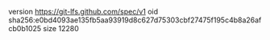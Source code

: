 version https://git-lfs.github.com/spec/v1
oid sha256:e0bd4093ae135fb5aa93919d8c627d75303cbf27475f195c4b8a26afcb0b1025
size 12280
